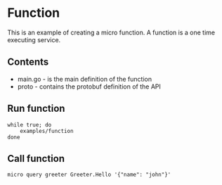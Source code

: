 # Function

This is an example of creating a micro function. A function is a one time executing service.

## Contents

- main.go - is the main definition of the function
- proto - contains the protobuf definition of the API

## Run function

```shell
while true; do
	examples/function
done
```

## Call function

```shell
micro query greeter Greeter.Hello '{"name": "john"}'
```
